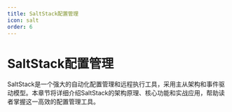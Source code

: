 ```yaml
---
title: SaltStack配置管理
icon: salt
order: 6
---
```


# SaltStack配置管理

SaltStack是一个强大的自动化配置管理和远程执行工具，采用主从架构和事件驱动模型。本章节将详细介绍SaltStack的架构原理、核心功能和实战应用，帮助读者掌握这一高效的配置管理工具。
